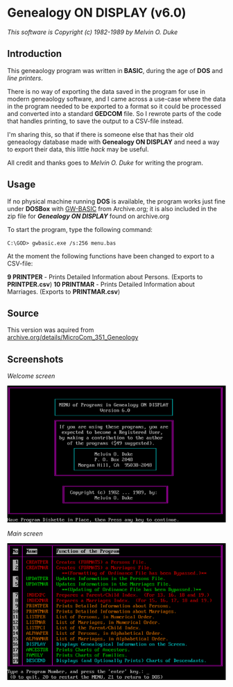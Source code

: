 # Genealogy ON DISPLAY (v6.0)

_This software is Copyright (c) 1982-1989 by Melvin O. Duke_


## Introduction

This geneaology program was written in **BASIC**, during the age of **DOS** and _line printers_.

There is no way of exporting the data saved in the program for use in modern geneaology software, and I came across a use-case where the data in the program needed to be exported to a format so it could be processed and converted into a standard **GEDCOM** file. So I rewrote parts of the code that handles printing, to save the output to a CSV-file instead.

I'm sharing this, so that if there is someone else that has their old geneaology database made with **Genealogy ON DISPLAY** and need a way to export their data, this little _hack_ may be useful.

All credit and thanks goes to _Melvin O. Duke_ for writing the program.

## Usage

If no physical machine running **DOS** is available, the program works just fine under **DOSBox** with [GW-BASIC](https://archive.org/details/gwbasic.exe) from Archive.org; it is also included in the zip file for _**Genealogy ON DISPLAY**_ found on archive.org

To start the program, type the following command:
```
C:\GOD> gwbasic.exe /s:256 menu.bas
```

At the moment the following functions have been changed to export to a CSV-file:

**9 PRINTPER** - Prints Detailed Information about Persons. (Exports to **PRINTPER.csv**)
**10 PRINTMAR** - Prints Detailed Information about Marriages. (Exports to **PRINTMAR.csv**)

## Source

This version was aquired from [archive.org/details/MicroCom_351_Geneology](https://archive.org/details/MicroCom_351_Geneology)


## Screenshots

_Welcome screen_

![Welcome Screen](/img/god-welcomescreen.png)

_Main screen_

![Main Screen](/img/god-mainscreen.png)

